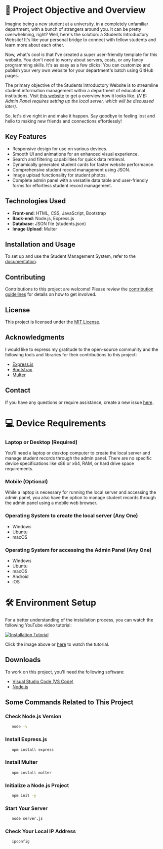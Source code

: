 # 🚀 Project Objective and Overview
Imagine being a new student at a university, in a completely unfamiliar department, with a bunch of strangers around you. It can be pretty overwhelming, right? Well, here's the solution: a Students Introductory Website! It's like your personal bridge to connect with fellow students and learn more about each other.

Now, what's cool is that I've created a super user-friendly template for this website. You don't need to worry about servers, costs, or any fancy programming skills. It's as easy as a few clicks! You can customize and publish your very own website for your department's batch using GitHub pages.

The primary objective of the Students Introductory Website is to streamline student information management within a department of educational institutions. Visit [this website](https://nishatrhythm.github.io/CSE11/) to get a overview how it looks like. *(N.B: Admin Panel requires setting up the local server, which will be discussed later).*

So, let's dive right in and make it happen. Say goodbye to feeling lost and hello to making new friends and connections effortlessly!

## Key Features
- Responsive design for use on various devices.
- Smooth UI and animations for an enhanced visual experience.
- Search and filtering capabilities for quick data retrieval.
- Dynamically generated student cards for faster website performance.
- Comprehensive student record management using JSON.
- Image upload functionality for student photos.
- Complete admin panel with a versatile data table and user-friendly forms for effortless student record management.

## Technologies Used
- **Front-end**: HTML, CSS, JavaScript, Bootstrap
- **Back-end**: Node.js, Express.js
- **Database**: JSON file (students.json)
- **Image Upload**: Multer

## Installation and Usage
To set up and use the Student Management System, refer to the [documentation](link-to-documentation).

## Contributing
Contributions to this project are welcome! Please review the [contribution guidelines](link-to-contribution-guidelines) for details on how to get involved.

## License
This project is licensed under the [MIT License](link-to-license).

## Acknowledgments
I would like to express my gratitude to the open-source community and the following tools and libraries for their contributions to this project:
- [Express.js](https://expressjs.com/)
- [Bootstrap](https://getbootstrap.com/)
- [Multer](https://expressjs.com/en/resources/middleware/multer.html)

## Contact
If you have any questions or require assistance, create a new issue [here](https://github.com/nishatrhythm/Students-Introductory-Website-Template/issues).

# 💻 Device Requirements

### Laptop or Desktop (Required)
You'll need a laptop or desktop computer to create the local server and manage student records through the admin panel. There are no specific device specifications like x86 or x64, RAM, or hard drive space requirements.

### Mobile (Optional)
While a laptop is necessary for running the local server and accessing the admin panel, you also have the option to manage student records through the admin panel using a mobile web browser.

### Operating System to create the local server (Any One)
- Windows
- Ubuntu
- macOS

### Operating System for accessing the Admin Panel (Any One)
- Windows
- Ubuntu
- macOS
- Android
- iOS

# 🛠️ Environment Setup

For a better understanding of the installation process, you can watch the following YouTube video tutorial:

[![Installation Tutorial](https://img.youtube.com/vi/YOUR_VIDEO_ID/0.jpg)](https://www.youtube.com/watch?v=YOUR_VIDEO_ID)

Click the image above or [here](https://www.youtube.com/watch?v=YOUR_VIDEO_ID) to watch the tutorial.

## Downloads

To work on this project, you'll need the following software:

- [Visual Studio Code (VS Code)](https://code.visualstudio.com/download)
- [Node.js](https://nodejs.org/)

## Some Commands Related to This Project

### Check Node.js Version
```bash
   node -v
```

### Install Express.js
```bash
   npm install express
```

### Install Multer
```bash
   npm install multer
```

### Initialize a Node.js Project
```bash
   npm init -y
```

### Start Your Server
```bash
   node server.js
```

### Check Your Local IP Address
```bash
   ipconfig
```
